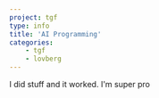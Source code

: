 ```yaml
---
project: tgf
type: info
title: 'AI Programming'
categories: 
    - tgf
    - lovberg
---
```


I did stuff and it worked. I'm super pro